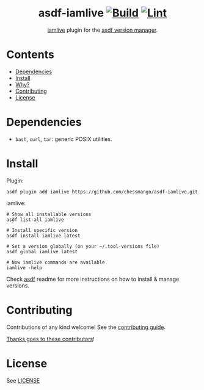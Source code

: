 <div align="center">

# asdf-iamlive [![Build](https://github.com/chessmango/asdf-iamlive/actions/workflows/build.yml/badge.svg)](https://github.com/chessmango/asdf-iamlive/actions/workflows/build.yml) [![Lint](https://github.com/chessmango/asdf-iamlive/actions/workflows/lint.yml/badge.svg)](https://github.com/chessmango/asdf-iamlive/actions/workflows/lint.yml)


[iamlive](https://github.com/iann0036/iamlive) plugin for the [asdf version manager](https://asdf-vm.com).

</div>

# Contents

- [Dependencies](#dependencies)
- [Install](#install)
- [Why?](#why)
- [Contributing](#contributing)
- [License](#license)

# Dependencies

- `bash`, `curl`, `tar`: generic POSIX utilities.

# Install

Plugin:

```shell
asdf plugin add iamlive https://github.com/chessmango/asdf-iamlive.git
```

iamlive:

```shell
# Show all installable versions
asdf list-all iamlive

# Install specific version
asdf install iamlive latest

# Set a version globally (on your ~/.tool-versions file)
asdf global iamlive latest

# Now iamlive commands are available
iamlive -help
```

Check [asdf](https://github.com/asdf-vm/asdf) readme for more instructions on how to
install & manage versions.

# Contributing

Contributions of any kind welcome! See the [contributing guide](contributing.md).

[Thanks goes to these contributors](https://github.com/chessmango/asdf-iamlive/graphs/contributors)!

# License

See [LICENSE](LICENSE)
